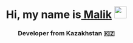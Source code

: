 <h1 align="center">Hi, my name is<a href="#" target="_blank"> Malik</a> 
<img src="https://github.com/blackcater/blackcater/raw/main/images/Hi.gif" height="32"/></h1>
<h3 align="center">Developer from Kazakhstan  🇰🇿</h3>
